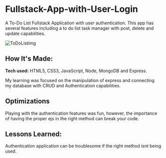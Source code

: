 # Fullstack-App-with-User-Login

A To-Do List Fullstack Application with user authentication. This app has several features including a to do list task manager with post, delete and update capabilities.

![ToDoListimg](https://user-images.githubusercontent.com/102538933/173085709-fa558cd0-d17a-4202-85b7-699678961bff.jpeg)


## How It's Made:

**Tech used:** HTML5, CSS3, JavaScript, Node, MongoDB and Express.

My learning was focused on the manipulation of express and connecting my database with CRUD and Authentication capabilities. 

## Optimizations

Playing with the authentication features was fun, however, the importance of having the proper ejs in the right method can break your code. 

## Lessons Learned:

Authentication application can be troublesome if the right method isnt being used. 
